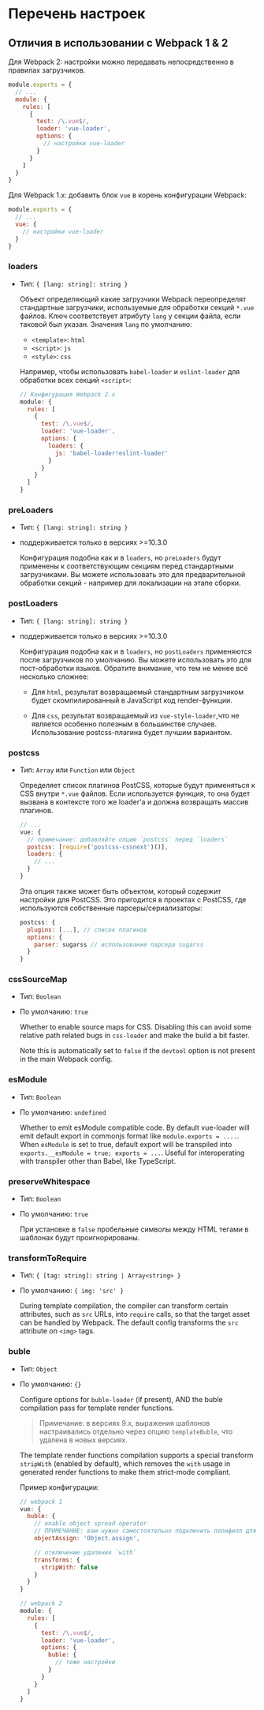 # Перечень настроек

## Отличия в использовании с Webpack 1 & 2

Для Webpack 2: настройки можно передавать непосредственно в правилах загрузчиков.

``` js
module.exports = {
  // ...
  module: {
    rules: [
      {
        test: /\.vue$/,
        loader: 'vue-loader',
        options: {
          // настройки vue-loader
        }
      }
    ]
  }
}
```

Для Webpack 1.x: добавить блок `vue` в корень конфигурации Webpack:

``` js
module.exports = {
  // ...
  vue: {
    // настройки vue-loader
  }
}
```

### loaders

- Тип: `{ [lang: string]: string }`

  Объект определяющий какие загрузчики Webpack переопределят стандартные загрузчики, используемые для обработки секций `*.vue` файлов. Ключ соответствует атрибуту `lang` у секции файла, если таковой был указан. Значения `lang` по умолчанию:

  - `<template>`: `html`
  - `<script>`: `js`
  - `<style>`: `css`

  Например, чтобы использовать `babel-loader` и `eslint-loader` для обработки всех секций `<script>`:

  ``` js
  // Конфигурация Webpack 2.x
  module: {
    rules: [
      {
        test: /\.vue$/,
        loader: 'vue-loader',
        options: {
          loaders: {
            js: 'babel-loader!eslint-loader'
          }
        }
      }
    ]
  }
  ```

### preLoaders

- Тип: `{ [lang: string]: string }`
- поддерживается только в версиях >=10.3.0

  Конфигурация подобна как и в `loaders`, но `preLoaders` будут применены к соответствующим секциям перед стандартными загрузчиками. Вы можете использовать это для предварительной обработки секций - например для локализации на этапе сборки.

### postLoaders

- Тип: `{ [lang: string]: string }`
- поддерживается только в версиях >=10.3.0

  Конфигурация подобна как и в `loaders`, но `postLoaders` применяются после загрузчиков по умолчанию. Вы можете использовать это для пост-обработки языков. Обратите внимание, что тем не менее всё несколько сложнее:

  - Для `html`, результат возвращаемый стандартным загрузчиком будет скомпилированный в JavaScript код render-функции.

  - Для `css`, результат возвращаемый из `vue-style-loader`,что не является особенно полезным в большинстве случаев. Использование postcss-плагина будет лучшим вариантом.

### postcss

- Тип: `Array` или `Function` или `Object`

  Определяет список плагинов PostCSS, которые будут применяться к CSS внутри `*.vue` файлов. Если используется функция, то она будет вызвана в контексте того же loader'а и должна возвращать массив плагинов.

  ``` js
  // ...
  vue: {
    // примечание: добавляйте опцию `postcss` перед `loaders`
    postcss: [require('postcss-cssnext')()],
    loaders: {
      // ...
    }
  }
  ```

  Эта опция также может быть объектом, который содержит настройки для PostCSS. Это пригодится в проектах с PostCSS, где используются собственные парсеры/сериализаторы:

  ``` js
  postcss: {
    plugins: [...], // список плагинов
    options: {
      parser: sugarss // использование парсера sugarss
    }
  }
  ```

### cssSourceMap

- Тип: `Boolean`
- По умолчанию: `true`

  Whether to enable source maps for CSS. Disabling this can avoid some relative path related bugs in `css-loader` and make the build a bit faster.

  Note this is automatically set to `false` if the `devtool` option is not present in the main Webpack config.

### esModule

- Тип: `Boolean`
- По умолчанию: `undefined`

  Whether to emit esModule compatible code. By default vue-loader will emit default export in commonjs format like `module.exports = ....`. When `esModule` is set to true, default export will be transpiled into `exports.__esModule = true; exports = ...`. Useful for interoperating with transpiler other than Babel, like TypeScript.

### preserveWhitespace

- Тип: `Boolean`
- По умолчанию: `true`

  При установке в `false` пробельные символы между HTML тегами в шаблонах будут проигнорированы.

### transformToRequire

- Тип: `{ [tag: string]: string | Array<string> }`
- По умолчанию: `{ img: 'src' }`

  During template compilation, the compiler can transform certain attributes, such as `src` URLs, into `require` calls, so that the target asset can be handled by Webpack. The default config transforms the `src` attribute on `<img>` tags.

### buble

- Тип: `Object`
- По умолчанию: `{}`

  Configure options for `buble-loader` (if present), AND the buble compilation pass for template render functions.

  > Примечание: в версиях 9.x, выражения шаблонов настраивались отдельно через опцию `templateBuble`, что удалена в новых версиях.

  The template render functions compilation supports a special transform `stripWith` (enabled by default), which removes the `with` usage in generated render functions to make them strict-mode compliant.

  Пример конфигурации:

  ``` js
  // webpack 1
  vue: {
    buble: {
      // enable object spread operator
      // ПРИМЕЧАНИЕ: вам нужно самостоятельно подключить полифилл для Object.assign!
      objectAssign: 'Object.assign',

      // отключение удаления `with`
      transforms: {
        stripWith: false
      }
    }
  }

  // webpack 2
  module: {
    rules: [
      {
        test: /\.vue$/,
        loader: 'vue-loader',
        options: {
          buble: {
            // теже настройки
          }
        }
      }
    ]
  }
  ```
